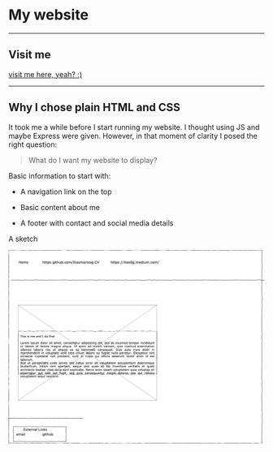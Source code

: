 # My website

---

## Visit me

[visit me here, yeah? :)](https://www.iliasgrigoropoulos.tech/)

---

## Why I chose plain HTML and CSS

It took me a while before I start running my website. I thought using JS and maybe Express were given. However, in that moment of clarity I posed the right question:

> What do I want my website to display?

Basic information to start with:

- A navigation link on the top

- Basic content about me

- A footer with contact and social media details

A sketch

<img src="my_website_sketch.png">
